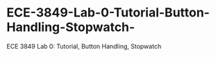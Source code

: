 # ECE-3849-Lab-0-Tutorial-Button-Handling-Stopwatch-
ECE 3849 Lab 0: Tutorial, Button Handling, Stopwatch

